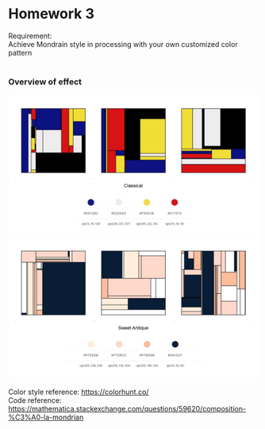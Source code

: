 # Homework 3
Requirement:  
Achieve Mondrain style in processing with your own customized color pattern  
<br/>

### Overview of effect
![example 1](https://github.com/Aprillll-7/Creative-Computing-2023-FALL/blob/main/Homework_3/Example_Classical.JPG?raw=true)
![example 2](https://github.com/Aprillll-7/Creative-Computing-2023-FALL/blob/main/Homework_3/Example_Sweet_Antique.JPG?raw=true)
<br/>
<br/>
Color style reference: https://colorhunt.co/  
Code reference: https://mathematica.stackexchange.com/questions/59620/composition-%C3%A0-la-mondrian
